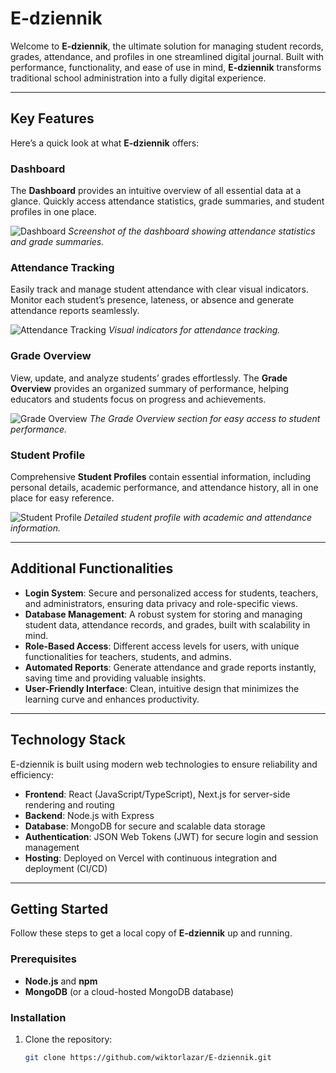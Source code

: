 # E-dziennik

Welcome to **E-dziennik**, the ultimate solution for managing student records, grades, attendance, and profiles in one streamlined digital journal. Built with performance, functionality, and ease of use in mind, **E-dziennik** transforms traditional school administration into a fully digital experience.

---

## Key Features

Here’s a quick look at what **E-dziennik** offers:

### **Dashboard**
The **Dashboard** provides an intuitive overview of all essential data at a glance. Quickly access attendance statistics, grade summaries, and student profiles in one place.

![Dashboard](https://via.placeholder.com/800x400.png?text=Dashboard+Screenshot)
*Screenshot of the dashboard showing attendance statistics and grade summaries.*

### **Attendance Tracking**
Easily track and manage student attendance with clear visual indicators. Monitor each student’s presence, lateness, or absence and generate attendance reports seamlessly.

![Attendance Tracking](https://via.placeholder.com/800x400.png?text=Attendance+Tracking)
*Visual indicators for attendance tracking.*

### **Grade Overview**
View, update, and analyze students’ grades effortlessly. The **Grade Overview** provides an organized summary of performance, helping educators and students focus on progress and achievements.

![Grade Overview](https://via.placeholder.com/800x400.png?text=Grade+Overview)
*The Grade Overview section for easy access to student performance.*

### **Student Profile**
Comprehensive **Student Profiles** contain essential information, including personal details, academic performance, and attendance history, all in one place for easy reference.

![Student Profile](https://via.placeholder.com/800x400.png?text=Student+Profile)
*Detailed student profile with academic and attendance information.*

---

## Additional Functionalities

- **Login System**: Secure and personalized access for students, teachers, and administrators, ensuring data privacy and role-specific views.
- **Database Management**: A robust system for storing and managing student data, attendance records, and grades, built with scalability in mind.
- **Role-Based Access**: Different access levels for users, with unique functionalities for teachers, students, and admins.
- **Automated Reports**: Generate attendance and grade reports instantly, saving time and providing valuable insights.
- **User-Friendly Interface**: Clean, intuitive design that minimizes the learning curve and enhances productivity.

---

## Technology Stack

E-dziennik is built using modern web technologies to ensure reliability and efficiency:

- **Frontend**: React (JavaScript/TypeScript), Next.js for server-side rendering and routing
- **Backend**: Node.js with Express
- **Database**: MongoDB for secure and scalable data storage
- **Authentication**: JSON Web Tokens (JWT) for secure login and session management
- **Hosting**: Deployed on Vercel with continuous integration and deployment (CI/CD)

---

## Getting Started

Follow these steps to get a local copy of **E-dziennik** up and running.

### Prerequisites

- **Node.js** and **npm**
- **MongoDB** (or a cloud-hosted MongoDB database)

### Installation

1. Clone the repository:
   ```bash
   git clone https://github.com/wiktorlazar/E-dziennik.git
